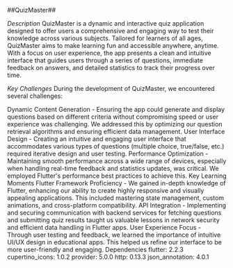 ##QuizMaster##

*Description*
QuizMaster is a dynamic and interactive quiz application designed to offer users a comprehensive and engaging way to test their knowledge across various subjects. Tailored for learners of all ages, QuizMaster aims to make learning fun and accessible anywhere, anytime. With a focus on user experience, the app presents a clean and intuitive interface that guides users through a series of questions, immediate feedback on answers, and detailed statistics to track their progress over time.

*Key Challenges*
During the development of QuizMaster, we encountered several challenges:

Dynamic Content Generation - Ensuring the app could generate and display questions based on different criteria without compromising speed or user experience was challenging. We addressed this by optimizing our question retrieval algorithms and ensuring efficient data management.
User Interface Design - Creating an intuitive and engaging user interface that accommodates various types of questions (multiple choice, true/false, etc.) required iterative design and user testing.
Performance Optimization - Maintaining smooth performance across a wide range of devices, especially when handling real-time feedback and statistics updates, was critical. We employed Flutter's performance best practices to achieve this.
Key Learning Moments
Flutter Framework Proficiency - We gained in-depth knowledge of Flutter, enhancing our ability to create highly responsive and visually appealing applications. This included mastering state management, custom animations, and cross-platform compatibility.
API Integration - Implementing and securing communication with backend services for fetching questions and submitting quiz results taught us valuable lessons in network security and efficient data handling in Flutter apps.
User Experience Focus - Through user testing and feedback, we learned the importance of intuitive UI/UX design in educational apps. This helped us refine our interface to be more user-friendly and engaging.
Dependencies
flutter: 2.2.3
cupertino_icons: 1.0.2
provider: 5.0.0
http: 0.13.3
json_annotation: 4.0.1
